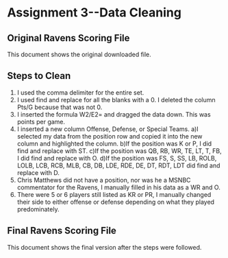 # Assignment 3--Data Cleaning

## Original Ravens Scoring File

This document shows the original downloaded file.

## Steps to Clean
1) I used the comma delimiter for the entire set.
2) I used find and replace for all the blanks with a 0. I deleted the column Pts/G because that was not 0.
3) I inserted the formula W2/E2= and dragged the data down. This was points per game.
4) I inserted a new column Offense, Defense, or Special Teams.
    a)I selected my data from the position row and copied it into the new column and highlighted the column.
    b)If the position was K or P, I did find and replace with ST.
    c)If the position was QB, RB, WR, TE, LT, T, FB, I did find and replace with O.
    d)If the position was FS, S, SS, LB, ROLB, LOLB, LCB, RCB, MLB, CB, DB, LDE, RDE, DE, DT, RDT, LDT did find and replace with D.
5) Chris Matthews did not have a position, nor was he a MSNBC commentator for the Ravens, I manually filled in his data as a WR and O.
6) There were 5 or 6 players still listed as KR or PR, I manually changed their side to either offense or defense depending on what they played predominately.

## Final Ravens Scoring File

This document shows the final version after the steps were followed. 
    

